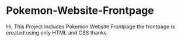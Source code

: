 # Pokemon-Website-Frontpage
Hi,
This Project includes
Pokemon Website Frontpage
the frontpage is created using only HTML and CSS 
thanks.
